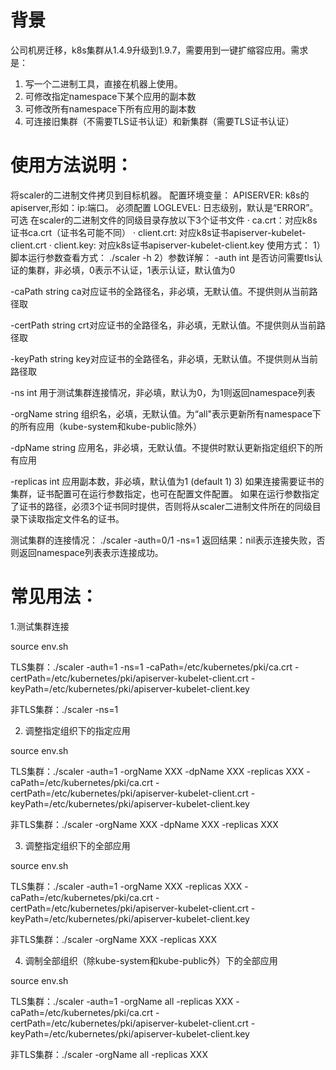 # 背景
公司机房迁移，k8s集群从1.4.9升级到1.9.7，需要用到一键扩缩容应用。需求是：

1. 写一个二进制工具，直接在机器上使用。
2. 可修改指定namespace下某个应用的副本数
3. 可修改所有namespace下所有应用的副本数
3. 可连接旧集群（不需要TLS证书认证）和新集群（需要TLS证书认证）


# 使用方法说明：

将scaler的二进制文件拷贝到目标机器。
配置环境变量：
APISERVER: k8s的apiserver,形如：ip:端口。 必须配置
LOGLEVEL: 日志级别，默认是“ERROR”。 可选
在scaler的二进制文件的同级目录存放以下3个证书文件
· ca.crt：对应k8s证书ca.crt（证书名可能不同）
· client.crt:  对应k8s证书apiserver-kubelet-client.crt
· client.key:  对应k8s证书apiserver-kubelet-client.key
使用方式：
1）脚本运行参数查看方式： ./scaler  -h
2）参数详解：
-auth int
是否访问需要tls认证的集群，非必填，0表示不认证，1表示认证，默认值为0

-caPath string
ca对应证书的全路径名，非必填，无默认值。不提供则从当前路径取

-certPath string
crt对应证书的全路径名，非必填，无默认值。不提供则从当前路径取

-keyPath string
key对应证书的全路径名，非必填，无默认值。不提供则从当前路径取

-ns int
用于测试集群连接情况，非必填，默认为0，为1则返回namespace列表

-orgName string
组织名，必填，无默认值。为“all"表示更新所有namespace下的所有应用（kube-system和kube-public除外）

-dpName string
应用名，非必填，无默认值。不提供时默认更新指定组织下的所有应用

-replicas int
应用副本数，非必填，默认值为1 (default 1)
3) 如果连接需要证书的集群，证书配置可在运行参数指定，也可在配置文件配置。
如果在运行参数指定了证书的路径，必须3个证书同时提供，否则将从scaler二进制文件所在的同级目录下读取指定文件名的证书。

测试集群的连接情况：
./scaler -auth=0/1 -ns=1
返回结果：nil表示连接失败，否则返回namespace列表表示连接成功。


# 常见用法：

1.测试集群连接

source env.sh

TLS集群：./scaler -auth=1 -ns=1 -caPath=/etc/kubernetes/pki/ca.crt -certPath=/etc/kubernetes/pki/apiserver-kubelet-client.crt -keyPath=/etc/kubernetes/pki/apiserver-kubelet-client.key

非TLS集群：./scaler  -ns=1



2. 调整指定组织下的指定应用

source env.sh

TLS集群：./scaler -auth=1 -orgName XXX -dpName XXX -replicas XXX -caPath=/etc/kubernetes/pki/ca.crt -certPath=/etc/kubernetes/pki/apiserver-kubelet-client.crt -keyPath=/etc/kubernetes/pki/apiserver-kubelet-client.key

非TLS集群：./scaler  -orgName XXX -dpName XXX -replicas XXX



3. 调整指定组织下的全部应用

source env.sh

TLS集群：./scaler -auth=1 -orgName XXX -replicas XXX  -caPath=/etc/kubernetes/pki/ca.crt -certPath=/etc/kubernetes/pki/apiserver-kubelet-client.crt -keyPath=/etc/kubernetes/pki/apiserver-kubelet-client.key

非TLS集群：./scaler  -orgName XXX -replicas XXX



4. 调制全部组织（除kube-system和kube-public外）下的全部应用

source env.sh

TLS集群：./scaler -auth=1 -orgName all -replicas XXX -caPath=/etc/kubernetes/pki/ca.crt -certPath=/etc/kubernetes/pki/apiserver-kubelet-client.crt -keyPath=/etc/kubernetes/pki/apiserver-kubelet-client.key

非TLS集群：./scaler -orgName all -replicas XXX



